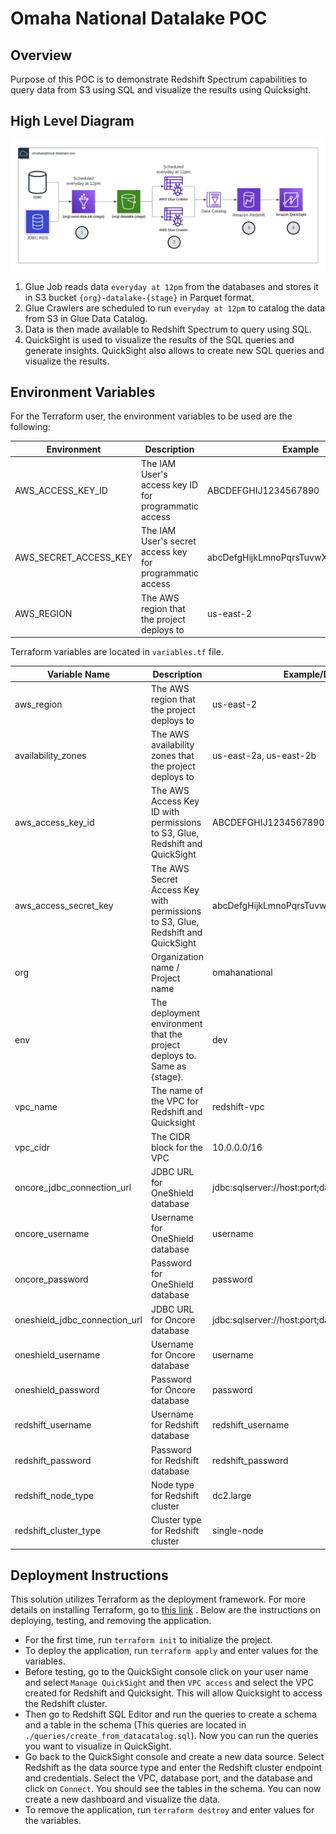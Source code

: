 # Omaha National Datalake POC

## Overview

Purpose of this POC is to demonstrate Redshift Spectrum capabilities to query data from S3 using SQL and visualize the results using Quicksight.

## High Level Diagram

![HLdiagram](./docs/HLdiagram.png)

1. Glue Job reads data `everyday at 12pm` from the databases and stores it in S3 bucket `{org}-datalake-{stage}` in Parquet format.
2. Glue Crawlers are scheduled to run `everyday at 12pm` to catalog the data from S3 in Glue Data Catalog.
3. Data is then made available to Redshift Spectrum to query using SQL.
4. QuickSight is used to visualize the results of the SQL queries and generate insights. QuickSight also allows to create new SQL queries and visualize the results.

## Environment Variables

For the Terraform user, the environment variables to be used are the following:

| Environment           | Description                                              | Example                              |
| --------------------- | -------------------------------------------------------- | ------------------------------------ |
| AWS_ACCESS_KEY_ID     | The IAM User's access key ID for programmatic access     | ABCDEFGHIJ1234567890                 |
| AWS_SECRET_ACCESS_KEY | The IAM User's secret access key for programmatic access | abcDefgHijkLmnoPqrsTuvwXyz1234567890 |
| AWS_REGION            | The AWS region that the project deploys to               | us-east-2                            |

Terraform variables are located in `variables.tf` file.

| Variable Name                 | Description                                                                     | Example/Default                                  |
| ----------------------------- | ------------------------------------------------------------------------------- | ------------------------------------------------ |
| aws_region                    | The AWS region that the project deploys to                                      | us-east-2                                        |
| availability_zones            | The AWS availability zones that the project deploys to                          | us-east-2a, us-east-2b                           |
| aws_access_key_id             | The AWS Access Key ID with permissions to S3, Glue, Redshift and QuickSight     | ABCDEFGHIJ1234567890                             |
| aws_access_secret_key         | The AWS Secret Access Key with permissions to S3, Glue, Redshift and QuickSight | abcDefgHijkLmnoPqrsTuvwXyz1234567890             |
| org                           | Organization name / Project name                                                | omahanational                                    |
| env                           | The deployment environment that the project deploys to. Same as {stage}.        | dev                                              |
| vpc_name                      | The name of the VPC for Redshift and Quicksight                                 | redshift-vpc                                     |
| vpc_cidr                      | The CIDR block for the VPC                                                      | 10.0.0.0/16                                      |
| oncore_jdbc_connection_url    | JDBC URL for OneShield database                                                 | jdbc:sqlserver://host:port;database=database     |
| oncore_username               | Username for OneShield database                                                 | username                                         |
| oncore_password               | Password for OneShield database                                                 | password                                         |
| oneshield_jdbc_connection_url | JDBC URL for Oncore database                                                    | jdbc:sqlserver://host:port;databaseName=database |
| oneshield_username            | Username for Oncore database                                                    | username                                         |
| oneshield_password            | Password for Oncore database                                                    | password                                         |
| redshift_username             | Username for Redshift database                                                  | redshift_username                                |
| redshift_password             | Password for Redshift database                                                  | redshift_password                                |
| redshift_node_type            | Node type for Redshift cluster                                                  | dc2.large                                        |
| redshift_cluster_type         | Cluster type for Redshift cluster                                               | single-node                                      |

## Deployment Instructions

This solution utilizes Terraform as the deployment framework. For more details on installing Terraform, go to [this link](https://learn.hashicorp.com/terraform/getting-started/install.html) . Below are the instructions on deploying, testing, and removing the application.

- For the first time, run `terraform init` to initialize the project.
- To deploy the application, run `terraform apply` and enter values for the variables.
- Before testing, go to the QuickSight console click on your user name and select `Manage QuickSight` and then `VPC access` and select the VPC created for Redshift and Quicksight. This will allow Quicksight to access the Redshift cluster.
- Then go to Redshift SQL Editor and run the queries to create a schema and a table in the schema (This queries are located in `./queries/create_from_datacatalog.sql`). Now you can run the queries you want to visualize in QuickSight.
- Go back to the QuickSight console and create a new data source. Select Redshift as the data source type and enter the Redshift cluster endpoint and credentials. Select the VPC, database port, and the database and click on `Connect`. You should see the tables in the schema. You can now create a new dashboard and visualize the data.
- To remove the application, run `terraform destroy` and enter values for the variables.
